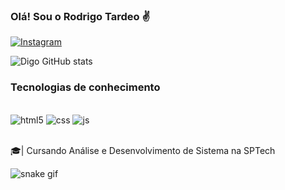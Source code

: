 ### Olá! Sou o Rodrigo Tardeo ✌️

[![Instagram](https://img.shields.io/badge/Instagram-E4405F?style=for-the-badge&logo=instagram&logoColor=white)](https://www.instagram.com/_digotardeo/)


![Digo GitHub stats](https://github-readme-stats.vercel.app/api?username=DiigoTardeo&show_icons=true&theme=dracula)

### Tecnologias de conhecimento 

<div style="display: inline_block"><br/>
    <img aling="center" alt="html5" src="https://img.shields.io/badge/HTML5-E34F26?style=for-the-badge&logo=html5&logoColor=white"/>
    <img aling="center" alt="css" src="https://img.shields.io/badge/CSS3-1572B6?style=for-the-badge&logo=css3&logoColor=white"/>
    <img aling="center" alt="js" src="https://img.shields.io/badge/JavaScript-F7DF1E?style=for-the-badge&logo=javascript&logoColor=black"/>
</div><br/>

🎓| Cursando Análise e Desenvolvimento de Sistema na SPTech

![snake gif](https://github.com/DiigoTardeo/DiigoTardeo/blob/output/github-contribution-grid-snake.svg)
